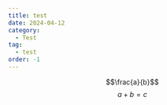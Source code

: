 ```yaml
---
title: test
date: 2024-04-12
category:
  - Test
tag:
  - test
order: -1
---
```


$$\frac{a}{b}$$
$$a+b=c$$